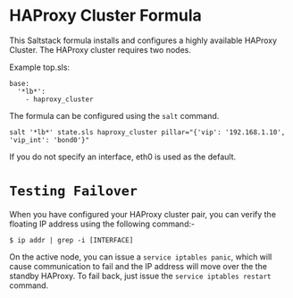 HAProxy Cluster Formula
=======================

This Saltstack formula installs and configures a highly available HAProxy Cluster. The HAProxy cluster requires
two nodes.

Example top.sls:
```
base:
  '*lb*':
    - haproxy_cluster
```

The formula can be configured using the `salt` command.

```
salt '*lb*' state.sls haproxy_cluster pillar="{'vip': '192.168.1.10', 'vip_int': 'bond0'}"
```

If you do not specify an interface, eth0 is used as the default.

``Testing Failover``
====================
When you have configured your HAProxy cluster pair, you can verify the floating IP address using the
following command:-

```
$ ip addr | grep -i [INTERFACE]
```

On the active node, you can issue a `service iptables panic`, which will cause communication to fail
and the IP address will move over the the standby HAProxy. To fail back, just issue the 
`service iptables restart` command.
